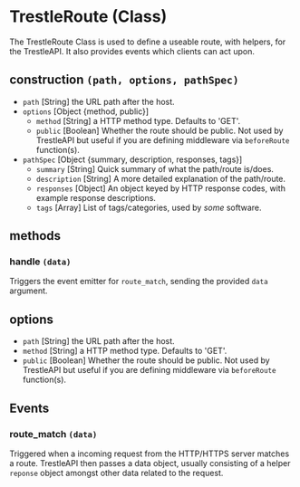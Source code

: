 # TrestleRoute (Class)

The TrestleRoute Class is used to define a useable route, with helpers, for the TrestleAPI.
It also provides events which clients can act upon.

## construction `(path, options, pathSpec)`

- `path` [String] the URL path after the host.
- `options` [Object {method, public}]
  - `method` [String] a HTTP method type. Defaults to 'GET'.
  - `public` [Boolean] Whether the route should be public. Not used by TrestleAPI but
  useful if you are defining middleware via `beforeRoute` function(s).
- `pathSpec` [Object {summary, description, responses, tags}]
  - `summary` [String] Quick summary of what the path/route is/does.
  - `description` [String] A more detailed explanation of the path/route.
  - `responses` [Object] An object keyed by HTTP response codes, with example response descriptions.
  - `tags` [Array] List of tags/categories, used by _some_ software.
## methods

### handle `(data)`
Triggers the event emitter for `route_match`, sending the provided `data` argument.

## options

- `path` [String] the URL path after the host.
- `method` [String] a HTTP method type. Defaults to 'GET'.
- `public` [Boolean] Whether the route should be public. Not used by TrestleAPI but
  useful if you are defining middleware via `beforeRoute` function(s).

## Events

### route_match `(data)`
Triggered when a incoming request from the HTTP/HTTPS server matches a route. TrestleAPI then passes a data object, usually consisting of a helper `reponse` object amongst other data related to the request.